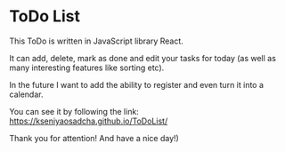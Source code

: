 # ToDo List

This ToDo is written in JavaScript library React.

It can add, delete, mark as done and edit your tasks for today (as well as many interesting features like sorting etc).

In the future I want to add the ability to register and even turn it into a calendar.

You can see it by following the link: https://kseniyaosadcha.github.io/ToDoList/

Thank you for attention!
And have a nice day!)
